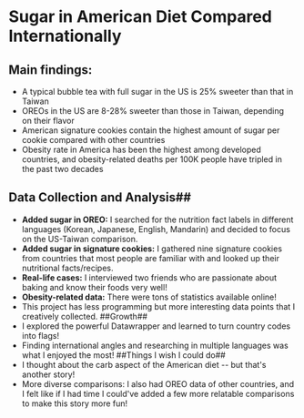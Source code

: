 # Sugar in American Diet Compared Internationally
## Main findings: ##
- A typical bubble tea with full sugar in the US is 25% sweeter than that in Taiwan
- OREOs in the US are 8-28% sweeter than those in Taiwan, depending on their flavor
- American signature cookies contain the highest amount of sugar per cookie compared with other countries
- Obesity rate in America has been the highest among developed countries, and obesity-related deaths per 100K people have tripled in the past two decades
## Data Collection and Analysis##
- **Added sugar in OREO:** I searched for the nutrition fact labels in different languages (Korean, Japanese, English, Mandarin) and decided to focus on the US-Taiwan comparison.
- **Added sugar in signature cookies:** I gathered nine signature cookies from countries that most people are familiar with and looked up their nutritional facts/recipes.
- **Real-life cases:** I interviewed two friends who are passionate about baking and know their foods very well!
- **Obesity-related data:** There were tons of statistics available online!
- This project has less programming but more interesting data points that I creatively collected.
##Growth##
- I explored the powerful Datawrapper and learned to turn country codes into flags!
- Finding international angles and researching in multiple languages was what I enjoyed the most!
##Things I wish I could do##
- I thought about the carb aspect of the American diet -- but that's another story!
- More diverse comparisons: I also had OREO data of other countries, and I felt like if I had time I could've added a few more relatable comparisons to make this story more fun!

